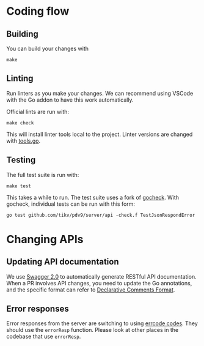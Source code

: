 # Coding flow

## Building

You can build your changes with

    make

## Linting

Run linters as you make your changes.
We can recommend using VSCode with the Go addon to have this work automatically.

Official lints are run with:

    make check

This will install linter tools local to the project.
Linter versions are changed with [tools.go](../tools.go).

## Testing

The full test suite is run with:

    make test

This takes a while to run. The test suite uses a fork of [gocheck](http://labix.org/gocheck). With gocheck, individual tests can be run with this form:

    go test github.com/tikv/pdv9/server/api -check.f TestJsonRespondError

# Changing APIs

## Updating API documentation

We use [Swagger 2.0](https://swagger.io/specification/v2/) to automatically generate RESTful API documentation. When a PR involves API changes, you need to update the Go annotations, and the specific format can refer to [Declarative Comments Format](https://github.com/swaggo/swag#declarative-comments-format).

## Error responses

Error responses from the server are switching to using [errcode codes](https://github.com/pingcap/errcode).
They should use the `errorResp` function. Please look at other places in the codebase that use `errorResp`.
